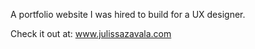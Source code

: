 A portfolio website I was hired to build for a UX designer.

Check it out at: www.julissazavala.com
